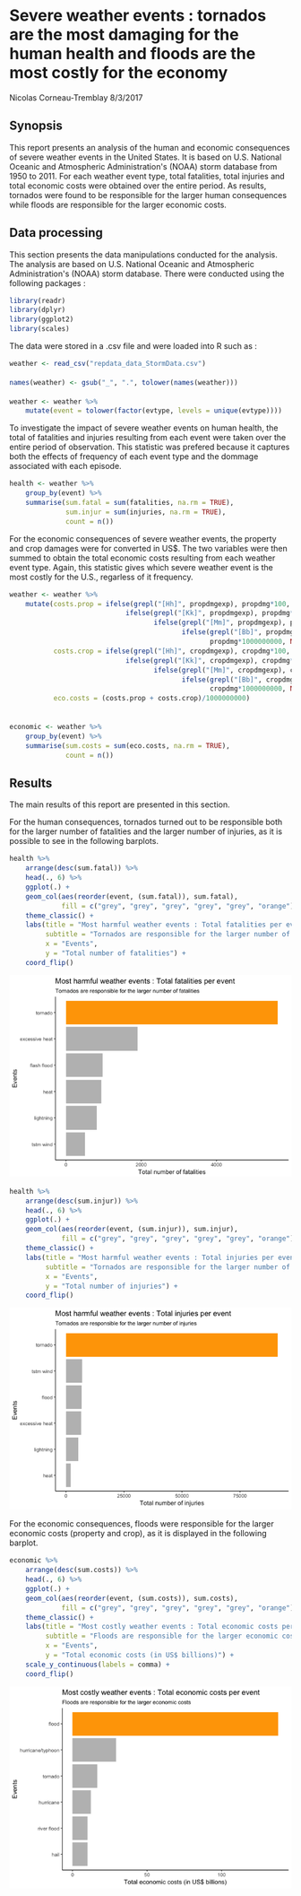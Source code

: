Severe weather events : tornados are the most damaging for the human health and floods are the most costly for the economy
================
Nicolas Corneau-Tremblay
8/3/2017

Synopsis
--------

This report presents an analysis of the human and economic consequences of severe weather events in the United States. It is based on U.S. National Oceanic and Atmospheric Administration's (NOAA) storm database from 1950 to 2011. For each weather event type, total fatalities, total injuries and total economic costs were obtained over the entire period. As results, tornados were found to be responsible for the larger human consequences while floods are responsible for the larger economic costs.

Data processing
---------------

This section presents the data manipulations conducted for the analysis. The analysis are based on U.S. National Oceanic and Atmospheric Administration's (NOAA) storm database. There were conducted using the following packages :

``` r
library(readr)
library(dplyr)
library(ggplot2)
library(scales)
```

The data were stored in a .csv file and were loaded into R such as :

``` r
weather <- read_csv("repdata_data_StormData.csv")

names(weather) <- gsub("_", ".", tolower(names(weather)))

weather <- weather %>%
    mutate(event = tolower(factor(evtype, levels = unique(evtype))))
```

To investigate the impact of severe weather events on human health, the total of fatalities and injuries resulting from each event were taken over the entire period of observation. This statistic was prefered because it captures both the effects of frequency of each event type and the dommage associated with each episode.

``` r
health <- weather %>%
    group_by(event) %>%
    summarise(sum.fatal = sum(fatalities, na.rm = TRUE),
              sum.injur = sum(injuries, na.rm = TRUE),
              count = n())
```

For the economic consequences of severe weather events, the property and crop damages were for converted in US$. The two variables were then summed to obtain the total economic costs resulting from each weather event type. Again, this statistic gives which severe weather event is the most costly for the U.S., regarless of it frequency.

``` r
weather <- weather %>%
    mutate(costs.prop = ifelse(grepl("[Hh]", propdmgexp), propdmg*100,
                             ifelse(grepl("[Kk]", propdmgexp), propdmg*1000,
                                    ifelse(grepl("[Mm]", propdmgexp), propdmg*1000000,
                                           ifelse(grepl("[Bb]", propdmgexp),
                                                  propdmg*1000000000, NA)))),
           costs.crop = ifelse(grepl("[Hh]", cropdmgexp), cropdmg*100,
                             ifelse(grepl("[Kk]", cropdmgexp), cropdmg*1000,
                                    ifelse(grepl("[Mm]", cropdmgexp), cropdmg*1000000,
                                           ifelse(grepl("[Bb]", cropdmgexp),
                                                  cropdmg*1000000000, NA)))),
           eco.costs = (costs.prop + costs.crop)/1000000000)


economic <- weather %>%
    group_by(event) %>%
    summarise(sum.costs = sum(eco.costs, na.rm = TRUE),
              count = n())
```

Results
-------

The main results of this report are presented in this section.

For the human consequences, tornados turned out to be responsible both for the larger number of fatalities and the larger number of injuries, as it is possible to see in the following barplots.

``` r
health %>%
    arrange(desc(sum.fatal)) %>%
    head(., 6) %>%
    ggplot(.) +
    geom_col(aes(reorder(event, (sum.fatal)), sum.fatal),
             fill = c("grey", "grey", "grey", "grey", "grey", "orange")) +
    theme_classic() +
    labs(title = "Most harmful weather events : Total fatalities per event",
         subtitle = "Tornados are responsible for the larger number of fatalities",
         x = "Events",
         y = "Total number of fatalities") +
    coord_flip()
```

![](storm_R_files/figure-markdown_github/unnamed-chunk-5-1.png)

``` r
health %>%
    arrange(desc(sum.injur)) %>%
    head(., 6) %>%
    ggplot(.) +
    geom_col(aes(reorder(event, (sum.injur)), sum.injur),
             fill = c("grey", "grey", "grey", "grey", "grey", "orange")) +
    theme_classic() +
    labs(title = "Most harmful weather events : Total injuries per event",
         subtitle = "Tornados are responsible for the larger number of injuries",
         x = "Events",
         y = "Total number of injuries") +
    coord_flip()
```

![](storm_R_files/figure-markdown_github/unnamed-chunk-6-1.png)

For the economic consequences, floods were responsible for the larger economic costs (property and crop), as it is displayed in the following barplot.

``` r
economic %>%
    arrange(desc(sum.costs)) %>%
    head(., 6) %>%
    ggplot(.) +
    geom_col(aes(reorder(event, (sum.costs)), sum.costs),
             fill = c("grey", "grey", "grey", "grey", "grey", "orange")) +
    theme_classic() +
    labs(title = "Most costly weather events : Total economic costs per event",
         subtitle = "Floods are responsible for the larger economic costs",
         x = "Events",
         y = "Total economic costs (in US$ billions)") +
    scale_y_continuous(labels = comma) +
    coord_flip()
```

![](storm_R_files/figure-markdown_github/unnamed-chunk-7-1.png)
